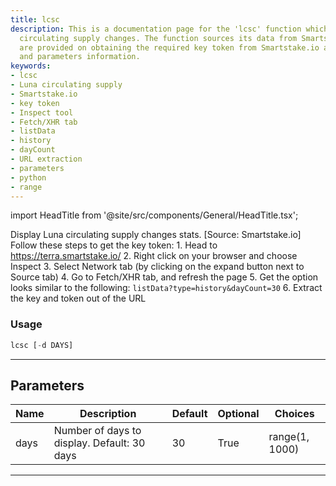 ```yaml
---
title: lcsc
description: This is a documentation page for the 'lcsc' function which displays Luna
  circulating supply changes. The function sources its data from Smartstake.io. Instructions
  are provided on obtaining the required key token from Smartstake.io alongside usage
  and parameters information.
keywords:
- lcsc
- Luna circulating supply
- Smartstake.io
- key token
- Inspect tool
- Fetch/XHR tab
- listData
- history
- dayCount
- URL extraction
- parameters
- python
- range
---
```


import HeadTitle from '@site/src/components/General/HeadTitle.tsx';

<HeadTitle title="crypto/defi/lcsc - Reference | OpenBB Terminal Docs" />

Display Luna circulating supply changes stats. [Source: Smartstake.io] Follow these steps to get the key token: 1. Head to https://terra.smartstake.io/ 2. Right click on your browser and choose Inspect 3. Select Network tab (by clicking on the expand button next to Source tab) 4. Go to Fetch/XHR tab, and refresh the page 5. Get the option looks similar to the following: `listData?type=history&dayCount=30` 6. Extract the key and token out of the URL

### Usage

```python
lcsc [-d DAYS]
```

---

## Parameters

| Name | Description | Default | Optional | Choices |
| ---- | ----------- | ------- | -------- | ------- |
| days | Number of days to display. Default: 30 days | 30 | True | range(1, 1000) |

---
